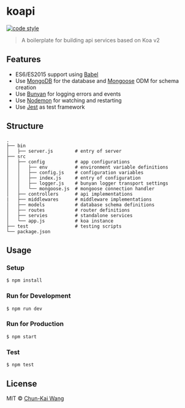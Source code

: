 # koapi

[![code style][standardjs-image]][standardjs-url]

> A boilerplate for building api services based on Koa v2

## Features

- ES6/ES2015 support using [Babel](https://babeljs.io)
- Use [MongoDB](https://www.mongodb.com) for the database and [Mongoose](https://github.com/Automattic/mongoose) ODM for schema creation
- Use [Bunyan](https://github.com/trentm/node-bunyan) for logging errors and events
- Use [Nodemon](https://github.com/remy/nodemon) for watching and restarting
- Use [Jest](https://facebook.github.io/jest) as test framework

## Structure

```
.
├── bin
│   ├── server.js        # entry of server
├── src
│   ├── config           # app configurations
│   │   ├── env          # environment variable definitions
│   │   ├── config.js    # configuration variables
│   │   ├── index.js     # entry of configuration
│   │   ├── logger.js    # bunyan logger transport settings
│   │   └── mongoose.js  # mongoose connection handler
│   ├── controllers      # api implementations
|   ├── middlewares      # middleware implementations
│   ├── models           # database schema definitions
│   ├── routes           # router definitions
│   ├── servies          # standalone services
│   └── app.js           # koa instance
├── test                 # testing scripts
└── package.json
```

## Usage

### Setup

```
$ npm install
```

### Run for Development

```
$ npm run dev
```

### Run for Production

```
$ npm start
```

### Test

```
$ npm test
```

## License

MIT © [Chun-Kai Wang]()

[standardjs-image]: https://img.shields.io/badge/code%20style-standard-brightgreen.svg
[standardjs-url]: http://standardjs.com/
